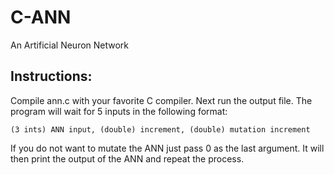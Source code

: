 C-ANN
=====

An Artificial Neuron Network

Instructions:
-------------

Compile ann.c with your favorite C compiler.
Next run the output file.
The program will wait for 5 inputs in the following format:

    (3 ints) ANN input, (double) increment, (double) mutation increment

If you do not want to mutate the ANN just pass 0 as the last argument.
It will then print the output of the ANN and repeat the process.
